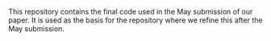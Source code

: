 This repository contains the final code used in the May submission of our paper. It is used as the basis for the repository where we refine this after the May submission.
